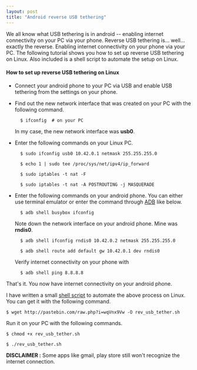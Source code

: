 ```yaml
---
layout: post
title: "Android reverse USB tethering"
---
```


We all know what USB tethering is in android -- enabling internet connectivity on your PC via your phone. Reverse USB tethering is... well... exactly the reverse. Enabling internet connectivity on your phone via your PC. The following tutorial shows you how to set up reverse USB tethering on Linux. Also included is a shell script to automate the setup on Linux.

#### How to set up reverse USB tethering on Linux

* Connect your android phone to your PC via USB and enable USB tethering from the settings on your phone.

* Find out the new network interface that was created on your PC with the following command.

        $ ifconfig  # on your PC

  In my case, the new network interface was __usb0__.

* Enter the following commands on your Linux PC.

        $ sudo ifconfig usb0 10.42.0.1 netmask 255.255.255.0

        $ echo 1 | sudo tee /proc/sys/net/ipv4/ip_forward

        $ sudo iptables -t nat -F

        $ sudo iptables -t nat -A POSTROUTING -j MASQUERADE

* Enter the following commands on your android phone. You can either use terminal emulator or enter the command through [ADB](http://localhost:4000/2012/06/18/adb/) like below.

        $ adb shell busybox ifconfig

  Note down the network interface on your android phone. Mine was __rndis0__.

        $ adb shell ifconfig rndis0 10.42.0.2 netmask 255.255.255.0

        $ adb shell route add default gw 10.42.0.1 dev rndis0

  Verify internet connectivity on your phone with

        $ adb shell ping 8.8.8.8


That's it. You now have internet connectivity on your android phone.

I have written a small [shell script](http://pastebin.com/raw.php?i=wqVnx9Vw) to automate the above process on Linux. You can get it with the following command.

    $ wget http://pastebin.com/raw.php?i=wqVnx9Vw -O rev_usb_tether.sh

Run it on your PC with the following commands.

    $ chmod +x rev_usb_tether.sh

    $ ./rev_usb_tether.sh


__DISCLAIMER :__ Some apps like gmail, play store still won't recognize the internet connection.
